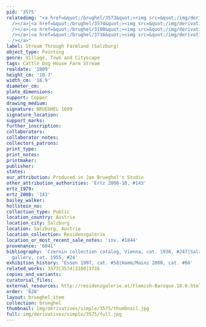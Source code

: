 ```yaml
---
pid: '3575'
relatedimg: "<a href=&quot;/brughel/3573&quot;><img src=&quot;/img/derivatives/simple/3573/thumbnail.jpg&quot;
  /></a>|<a href=&quot;/brughel/3574&quot;><img src=&quot;/img/derivatives/simple/3574/thumbnail.jpg&quot;
  /></a>|<a href=&quot;/brughel/3100&quot;><img src=&quot;/img/derivatives/simple/3100/thumbnail.jpg&quot;
  /></a>|<a href=&quot;/brughel/3716&quot;><img src=&quot;/img/derivatives/simple/3716/thumbnail.jpg&quot;
  /></a>"
label: Stream Through Farmland (Salzburg)
object_type: Painting
genre: Village, Town and Cityscape
tags: Cattle Dog House Farm Stream
realdate: '1609'
height_cm: '10.7'
width_cm: '16.9'
diameter_cm: 
plate_dimensions: 
support: Copper
drawing_medium: 
signature: BRUEGHEL 1609
signature_location: 
support_marks: 
further_inscription: 
collaborators: 
collaborator_notes: 
collectors_patrons: 
print_type: 
print_notes: 
printmaker: 
publisher: 
states: 
our_attribution: Produced in Jan Brueghel's Studio
other_attribution_authorities: 'Ertz 2008-10, #143'
ertz_1979: 
ertz_2008: '143'
bailey_walker: 
hollstein_no: 
collection_type: Public
location_country: Austria
location_city: Salzburg
location: Salzburg, Austria
location_collection: Residenzgalerie
location_or_most_recent_sale_notes: 'inv. #1844'
provenance: '6041'
bibliography: 'Czernin collection catalog, Vienna, cat. 1936, #247|Salzburg residence
  gallery, cat. 1955, #24'
exhibition_history: 'Essen 1997, cat. #58|Hamm/Mainz 2000, cat. #60'
related_works: 3573|3574|3100|3716
copies_and_variants: 
curatorial_files: 
external_resources: http://residenzgalerie.at/Flemish-Baroque.18.0.html?&L=1&cHash=86dc4fb895&tx_csimageexplorer_pi1
order: '628'
layout: brueghel_item
collection: brueghel
thumbnail: img/derivatives/simple/3575/thumbnail.jpg
full: img/derivatives/simple/3575/full.jpg
---
```

